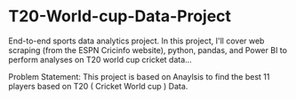 # T20-World-cup-Data-Project
End-to-end sports data analytics project. In this project, I'll cover web scraping (from the ESPN Cricinfo website), python, pandas, and Power BI to perform analyses on T20 world cup cricket data...


Problem Statement: This project is based on Anaylsis to find the best 11 players based on T20 ( Cricket World cup ) Data.


